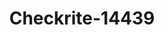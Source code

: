 ---
f_zip-code: 64801
f_state-code: MO
title: Checkrite-14439
f_phone: 417-624-1414
f_city-only: Joplin
f_address: 705 Illinois Avenue Joplin
f_location-unique-id: '14439'
slug: checkrite-14439
updated-on: '2024-05-30T13:46:58.046Z'
created-on: '2024-05-30T13:36:59.803Z'
published-on: '2024-05-30T13:54:32.469Z'
f_city-state: cms/city/joplin-mo.md
f_company: cms/company/checkrite.md
f_state: cms/state/missouri.md
layout: '[payday-loan].html'
tags: payday-loan
---